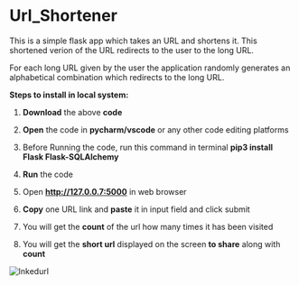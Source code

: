 # Url_Shortener
This is a simple flask app which takes an URL and shortens it. This shortened verion of the URL redirects to the user to the long URL.

For each long URL given by the user the application randomly generates an alphabetical combination which redirects to the long URL.

**Steps to install in local system:**
1) **Download** the above **code**

2) **Open** the code in **pycharm/vscode** or any other code editing platforms

3) Before Running the code, run this command in terminal **pip3 install Flask Flask-SQLAlchemy**

4) **Run** the code 

5) Open **http://127.0.0.7:5000** in web browser

6) **Copy** one URL link and **paste** it in input field and click submit

7) You will get the **count** of the url how many times it has been visited

8) You will get the **short url** displayed on the screen **to share** along with **count**

![Inkedurl](https://user-images.githubusercontent.com/55553477/142149454-6cd6d004-28f0-4279-9c67-353e0d1d24e8.jpg)


